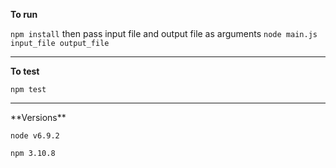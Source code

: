 **To run**

`npm install` 
then pass input file and output file as arguments
`node main.js input_file output_file`
<hr>

**To test**

`npm test`
<hr>
**Versions**

`node v6.9.2`

`npm 3.10.8`